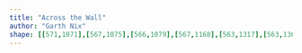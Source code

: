 ```yaml
---
title: "Across the Wall"
author: "Garth Nix"
shape: [[571,1071],[567,1075],[566,1079],[567,1168],[563,1317],[563,1368],[560,1406],[560,1458],[554,1629],[555,1683],[553,1701],[555,1710],[555,1762],[560,1770],[568,1772],[637,1771],[646,1768],[650,1760],[649,1748],[651,1709],[651,1516],[653,1403],[652,1384],[655,1240],[654,1181],[657,1143],[656,1133],[658,1111],[658,1086],[657,1077],[655,1075],[650,1073],[631,1071]]
---
```

